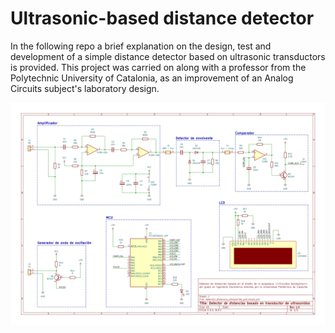 # Ultrasonic-based distance detector
In the following repo a brief explanation on the design, test and development of a simple distance detector based on ultrasonic transductors is provided. This project was carried on along with a professor from the Polytechnic University of Catalonia, as an improvement of an Analog Circuits subject's laboratory design.

![alt](esquematico_detector_distancia_pic.jpg)